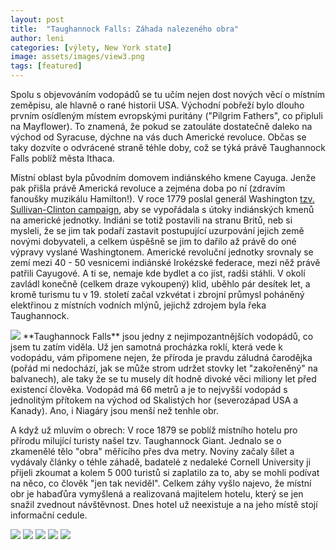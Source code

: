 ```yaml
---
layout: post
title:  "Taughannock Falls: Záhada nalezeného obra"
author: leni
categories: [výlety, New York state]
image: assets/images/view3.png
tags: [featured]
---
```


Spolu s objevováním vodopádů se tu učím nejen dost nových věcí o místním zeměpisu, ale hlavně o rané historii USA. Východní pobřeží bylo dlouho prvním osídleným místem evropskými puritány ("Pilgrim Fathers", co připluli na Mayflower). To znamená, že pokud se zatouláte dostatečně daleko na východ od Syracuse, dýchne na vás duch Americké revoluce. Občas se taky dozvíte o odvrácené straně téhle doby, což se týká právě Taughannock Falls poblíž města Ithaca.

Místní oblast byla původním domovem indiánského kmene Cayuga. Jenže pak přišla právě Americká revoluce a zejména doba po ní (zdravím fanoušky muzikálu Hamilton!). V roce 1779 poslal generál Washington <a href="https://www.nps.gov/fost/learn/historyculture/the-western-expedition-against-the-six-nations-1779.htm">tzv. Sullivan-Clinton campaign</a>, aby se vypořádala s útoky indiánských kmenů na americké jednotky. Indiáni se totiž postavili na stranu Britů, neb si mysleli, že se jim tak podaří zastavit postupující uzurpování jejich země novými dobyvateli, a celkem úspěšně se jim to dařilo až právě do oné výpravy vyslané Washingtonem. Americké revoluční jednotky srovnaly se zemí mezi 40 - 50 vesnicemi indiánské Irokézské federace, mezi něž právě patřili Cayugové. A ti se, nemaje kde bydlet a co jíst, radši stáhli. V okolí zavládl konečně (celkem draze vykoupený) klid, uběhlo pár desítek let, a kromě turismu tu v 19. století začal vzkvétat i zbrojní průmysl poháněný elektřinou z místních vodních mlýnů, jejichž zdrojem byla řeka Taughannock.

<img src="/assets/images/gorge2.png">
**Taughannock Falls** jsou jedny z nejimpozantnějších vodopádů, co jsem tu zatím viděla. Už jen samotná procházka roklí, která vede k vodopádu, vám připomene nejen, že příroda je pravdu záludná čarodějka (pořád mi nedochází, jak se může strom udržet stovky let "zakořeněný" na balvanech), ale taky že se tu musely dít hodně divoké věci miliony let před existencí člověka. Vodopád má 66 metrů a je to nejvyšší vodopád s jednolitým přítokem na východ od Skalistých hor (severozápad USA a Kanady). Ano, i Niagáry jsou menší než tenhle obr.

A když už mluvím o obrech: V roce 1879 se poblíž místního hotelu pro přírodu milující turisty našel tzv. Taughannock Giant. Jednalo se o zkamenělé tělo "obra" měřícího přes dva metry. Noviny začaly šílet a vydávaly články o téhle záhadě, badatelé z nedaleké Cornell University ji přijeli zkoumat a kolem 5 000 turistů si zaplatilo za to, aby se mohli podívat na něco, co člověk "jen tak neviděl". Celkem záhy vyšlo najevo, že místní obr je habaďůra vymyšlená a realizovaná majitelem hotelu, který se jen snažil zvednout návštěvnost. Dnes hotel už neexistuje a na jeho místě stojí informační cedule.

<img src="/assets/images/beginning.png">

<img src="/assets/images/signs.png">

<img src="/assets/images/view.png">

<img src="/assets/images/gorge.png">
<img src="/assets/images/trees.png">
